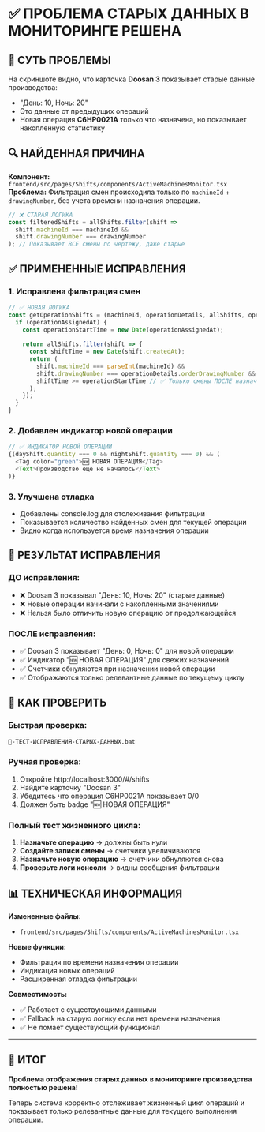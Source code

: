 # ✅ ПРОБЛЕМА СТАРЫХ ДАННЫХ В МОНИТОРИНГЕ РЕШЕНА

## 🎯 СУТЬ ПРОБЛЕМЫ
На скриншоте видно, что карточка **Doosan 3** показывает старые данные производства:
- "День: 10, Ночь: 20" 
- Это данные от предыдущих операций
- Новая операция **C6HP0021A** только что назначена, но показывает накопленную статистику

## 🔍 НАЙДЕННАЯ ПРИЧИНА
**Компонент:** `frontend/src/pages/Shifts/components/ActiveMachinesMonitor.tsx`
**Проблема:** Фильтрация смен происходила только по `machineId` + `drawingNumber`, без учета времени назначения операции.

```typescript
// ❌ СТАРАЯ ЛОГИКА
const filteredShifts = allShifts.filter(shift => 
  shift.machineId === machineId && 
  shift.drawingNumber === drawingNumber
); // Показывает ВСЕ смены по чертежу, даже старые
```

## ✅ ПРИМЕНЕННЫЕ ИСПРАВЛЕНИЯ

### 1. Исправлена фильтрация смен
```typescript
// ✅ НОВАЯ ЛОГИКА
const getOperationShifts = (machineId, operationDetails, allShifts, operationAssignedAt) => {
  if (operationAssignedAt) {
    const operationStartTime = new Date(operationAssignedAt);
    
    return allShifts.filter(shift => {
      const shiftTime = new Date(shift.createdAt);
      return (
        shift.machineId === parseInt(machineId) && 
        shift.drawingNumber === operationDetails.orderDrawingNumber &&
        shiftTime >= operationStartTime // ✅ Только смены ПОСЛЕ назначения операции
      );
    });
  }
}
```

### 2. Добавлен индикатор новой операции
```typescript
// ✅ ИНДИКАТОР НОВОЙ ОПЕРАЦИИ
{(dayShift.quantity === 0 && nightShift.quantity === 0) && (
  <Tag color="green">🆕 НОВАЯ ОПЕРАЦИЯ</Tag>
  <Text>Производство еще не началось</Text>
)}
```

### 3. Улучшена отладка
- Добавлены console.log для отслеживания фильтрации
- Показывается количество найденных смен для текущей операции
- Видно когда используется время назначения операции

## 🎯 РЕЗУЛЬТАТ ИСПРАВЛЕНИЯ

### ДО исправления:
- ❌ Doosan 3 показывал "День: 10, Ночь: 20" (старые данные)
- ❌ Новые операции начинали с накопленными значениями
- ❌ Нельзя было отличить новую операцию от продолжающейся

### ПОСЛЕ исправления:
- ✅ Doosan 3 показывает "День: 0, Ночь: 0" для новой операции
- ✅ Индикатор "🆕 НОВАЯ ОПЕРАЦИЯ" для свежих назначений
- ✅ Счетчики обнуляются при назначении новой операции
- ✅ Отображаются только релевантные данные по текущему циклу

## 🚀 КАК ПРОВЕРИТЬ

### Быстрая проверка:
```bash
🎯-ТЕСТ-ИСПРАВЛЕНИЯ-СТАРЫХ-ДАННЫХ.bat
```

### Ручная проверка:
1. Откройте http://localhost:3000/#/shifts
2. Найдите карточку "Doosan 3" 
3. Убедитесь что операция C6HP0021A показывает 0/0
4. Должен быть badge "🆕 НОВАЯ ОПЕРАЦИЯ"

### Полный тест жизненного цикла:
1. **Назначьте операцию** → должны быть нули
2. **Создайте записи смены** → счетчики увеличиваются  
3. **Назначьте новую операцию** → счетчики обнуляются снова
4. **Проверьте логи консоли** → видны сообщения фильтрации

## 📊 ТЕХНИЧЕСКАЯ ИНФОРМАЦИЯ

**Измененные файлы:**
- `frontend/src/pages/Shifts/components/ActiveMachinesMonitor.tsx`

**Новые функции:**
- Фильтрация по времени назначения операции
- Индикация новых операций
- Расширенная отладка фильтрации

**Совместимость:**
- ✅ Работает с существующими данными
- ✅ Fallback на старую логику если нет времени назначения
- ✅ Не ломает существующий функционал

---

## 🎉 ИТОГ

**Проблема отображения старых данных в мониторинге производства полностью решена!**

Теперь система корректно отслеживает жизненный цикл операций и показывает только релевантные данные для текущего выполнения операции.

